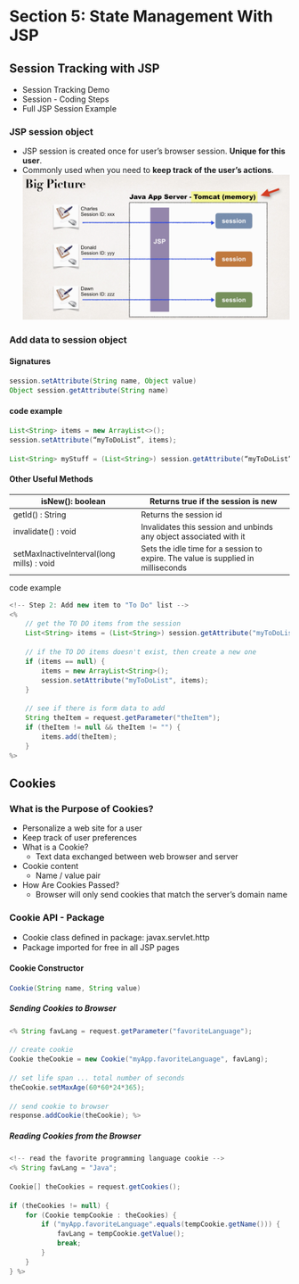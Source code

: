 # Section 5: State Management With JSP

## Session Tracking with JSP
* Session Tracking Demo 
* Session - Coding Steps 
* Full JSP Session Example

### JSP session object
* JSP session is created once for user’s browser session. **Unique for this user**.
* Commonly used when you need to **keep track of the user’s actions**. 
![](https://raw.githubusercontent.com/floydchenchen/pictures/master/Screen%20Shot%202018-04-23%20at%204.27.08%20PM.png)

### Add data to session object

#### Signatures
```Java
session.setAttribute(String name, Object value)
Object session.getAttribute(String name)
```

#### code example

```Java
List<String> items = new ArrayList<>(); 
session.setAttribute(“myToDoList”, items);

List<String> myStuff = (List<String>) session.getAttribute(“myToDoList”);
```

#### Other Useful Methods

| isNew(): boolean | Returns true if the session is new |
| --- | --- |
| getId() : String | Returns the session id |
| invalidate() : void | Invalidates this session and unbinds any object associated with it |
| setMaxInactiveInterval(long mills) : void | Sets the idle time for a session to expire. The value is supplied in milliseconds |


code example

```Java
<!-- Step 2: Add new item to "To Do" list -->
<%
	// get the TO DO items from the session
	List<String> items = (List<String>) session.getAttribute("myToDoList");

	// if the TO DO items doesn't exist, then create a new one
	if (items == null) {
		items = new ArrayList<String>();
		session.setAttribute("myToDoList", items);
	}
	
	// see if there is form data to add
	String theItem = request.getParameter("theItem");
	if (theItem != null && theItem != "") {
		items.add(theItem);
	}
%>
```

## Cookies

### What is the Purpose of Cookies?
* Personalize a web site for a user
* Keep track of user preferences
* What is a Cookie?
    * Text data exchanged between web browser and server
* Cookie content
    * Name / value pair
* How Are Cookies Passed?
    * Browser will only send cookies that match the server’s domain name

### Cookie API - Package
* Cookie class deﬁned in package: javax.servlet.http
* Package imported for free in all JSP pages

#### Cookie Constructor
```Java
Cookie(String name, String value)
```

##### Sending Cookies to Browser
```Java
<% String favLang = request.getParameter("favoriteLanguage");

// create cookie 
Cookie theCookie = new Cookie("myApp.favoriteLanguage", favLang);

// set life span ... total number of seconds 
theCookie.setMaxAge(60*60*24*365);

// send cookie to browser 
response.addCookie(theCookie); %>
```

##### Reading Cookies from the Browser

```Java
<!-- read the favorite programming language cookie --> 
<% String favLang = "Java";

Cookie[] theCookies = request.getCookies();

if (theCookies != null) { 
    for (Cookie tempCookie : theCookies) {
        if ("myApp.favoriteLanguage".equals(tempCookie.getName())) { 
            favLang = tempCookie.getValue(); 
            break; 
        }
    }
} %>
```


